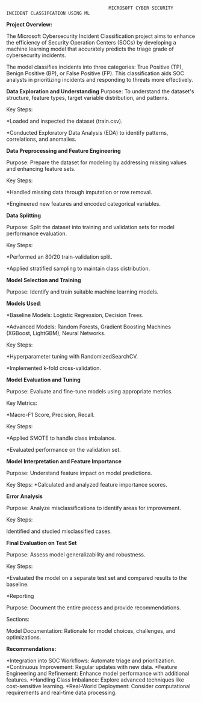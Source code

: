                                           MICROSOFT CYBER SECURITY INCIDENT CLASSIFCATION USING ML

**Project Overview:**


The Microsoft Cybersecurity Incident Classification project aims to enhance the efficiency of Security Operation Centers (SOCs) by developing a machine learning model that accurately predicts the triage grade of cybersecurity incidents.

The model classifies incidents into three categories: True Positive (TP), Benign Positive (BP), or False Positive (FP). This classification aids SOC analysts in prioritizing incidents and responding to threats more effectively.

**Data Exploration and Understanding**
Purpose: To understand the dataset's structure, feature types, target variable distribution, and patterns.

Key Steps:

*Loaded and inspected the dataset (train.csv).

*Conducted Exploratory Data Analysis (EDA) to identify patterns, correlations, and anomalies.

**Data Preprocessing and Feature Engineering**

Purpose: Prepare the dataset for modeling by addressing missing values and enhancing feature sets.

Key Steps:

*Handled missing data through imputation or row removal.

*Engineered new features and encoded categorical variables.

**Data Splitting**

Purpose: Split the dataset into training and validation sets for model performance evaluation.

Key Steps:

*Performed an 80/20 train-validation split.

*Applied stratified sampling to maintain class distribution.

**Model Selection and Training**

Purpose: Identify and train suitable machine learning models.

**Models Used**:

*Baseline Models: Logistic Regression, Decision Trees.

*Advanced Models: Random Forests, Gradient Boosting Machines (XGBoost, LightGBM), Neural Networks.

Key Steps:

*Hyperparameter tuning with RandomizedSearchCV.

*Implemented k-fold cross-validation.

**Model Evaluation and Tuning**

Purpose: Evaluate and fine-tune models using appropriate metrics.

Key Metrics:

*Macro-F1 Score, Precision, Recall.

Key Steps:

*Applied SMOTE to handle class imbalance.

*Evaluated performance on the validation set.

**Model Interpretation and Feature Importance**

Purpose: Understand feature impact on model predictions.

Key Steps:
*Calculated and analyzed feature importance scores.

**Error Analysis**

Purpose: Analyze misclassifications to identify areas for improvement.

Key Steps:

Identified and studied misclassified cases.

**Final Evaluation on Test Set**

Purpose: Assess model generalizability and robustness.

Key Steps:

*Evaluated the model on a separate test set and compared results to the baseline.

*Reporting

Purpose: Document the entire process and provide recommendations.

Sections:

Model Documentation: Rationale for model choices, challenges, and optimizations.

**Recommendations:**

*Integration into SOC Workflows: Automate triage and prioritization.
*Continuous Improvement: Regular updates with new data.
*Feature Engineering and Refinement: Enhance model performance with additional features.
*Handling Class Imbalance: Explore advanced techniques like cost-sensitive learning.
*Real-World Deployment: Consider computational requirements and real-time data processing.
